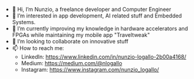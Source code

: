 - 👋 Hi, I’m Nunzio, a freelance developer and Computer Engineer 
- 👀 I’m interested in app development, AI related stuff and Embedded Systems.
- 🌱 I’m currently improving my knowledge in hardware accelerators and FPGAs while maintaining my mobile app "Traveltweak"
- 💞️ I’m looking to collaborate on innovative stuff
- 📫 How to reach me:
  * LinkedIn: https://www.linkedin.com/in/nunzio-logallo-2b00a4168/
  * Medium: https://medium.com/@nlogallo
  * Instagram: https://www.instagram.com/nunzio_logallo/

<!---
nlogallo/nlogallo is a ✨ special ✨ repository because its `README.md` (this file) appears on your GitHub profile.
You can click the Preview link to take a look at your changes.
--->
